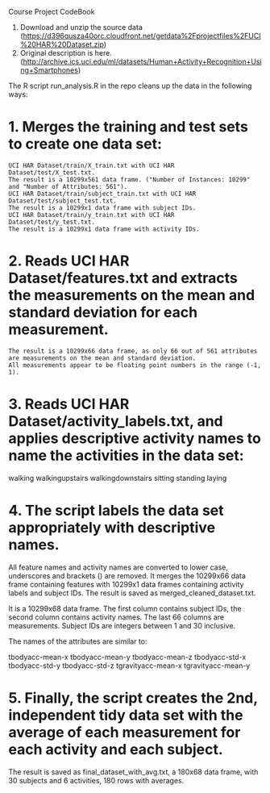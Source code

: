 Course Project CodeBook

1. Download and unzip the source data (https://d396qusza40orc.cloudfront.net/getdata%2Fprojectfiles%2FUCI%20HAR%20Dataset.zip)
2. Original description is here. (http://archive.ics.uci.edu/ml/datasets/Human+Activity+Recognition+Using+Smartphones)

The R script run_analysis.R in the repo cleans up the data in the following ways:

# 1. Merges the training and test sets to create one data set: 
    UCI HAR Dataset/train/X_train.txt with UCI HAR Dataset/test/X_test.txt.
    The result is a 10299x561 data frame. ("Number of Instances: 10299" and "Number of Attributes: 561").
    UCI HAR Dataset/train/subject_train.txt with UCI HAR Dataset/test/subject_test.txt.
    The result is a 10299x1 data frame with subject IDs.
    UCI HAR Dataset/train/y_train.txt with UCI HAR Dataset/test/y_test.txt.
    The result is a 10299x1 data frame with activity IDs.

# 2. Reads UCI HAR Dataset/features.txt and extracts the measurements on the mean and standard deviation for each measurement. 
    The result is a 10299x66 data frame, as only 66 out of 561 attributes are measurements on the mean and standard deviation. 
    All measurements appear to be floating point numbers in the range (-1, 1).

# 3. Reads UCI HAR Dataset/activity_labels.txt, and applies descriptive activity names to name the activities in the data set:

walking
walkingupstairs
walkingdownstairs
sitting
standing
laying

# 4. The script labels the data set appropriately with descriptive names. 
All feature names and activity names are converted to lower case, underscores and brackets () are removed. 
It merges the 10299x66 data frame containing features with 10299x1 data frames containing activity labels and subject IDs. 
The result is saved as merged_cleaned_dataset.txt. 

It is a 10299x68 data frame. The first column contains subject IDs, the second column contains activity names. 
The last 66 columns are measurements. Subject IDs are integers between 1 and 30 inclusive. 

The names of the attributes are similar to:

tbodyacc-mean-x 
tbodyacc-mean-y 
tbodyacc-mean-z 
tbodyacc-std-x 
tbodyacc-std-y 
tbodyacc-std-z 
tgravityacc-mean-x 
tgravityacc-mean-y

# 5. Finally, the script creates the 2nd, independent tidy data set with the average of each measurement for each activity and each subject. 
  The result is saved as final_dataset_with_avg.txt, a 180x68 data frame, with 30 subjects and 6 activities, 180 rows with averages.
